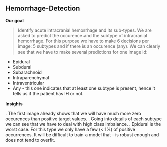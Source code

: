 ## Hemorrhage-Detection

__Our goal__

> Identify acute intracranial hemorrhage and its sub-types. We are asked to predict the occurence and the subtype of intracranial hemorrhage. For this purpose we have to make 6 decisions per image: 5 subtypes and if there is an occurence (any). We can clearly see that we have to make several predictions for one image id:
- Epidural
- Subdural
- Subarachnoid
- Intraparenchymal
- Intraventricular
- Any - this one indicates that at least one subtype is present, hence it tells us if the patient has IH or not.

__Insights__

. The first image already shows that we will have much more zero occurences than positive target values.
. Going into details of each subtype we can see that we have to deal with high class imbalance.
. Epidural is the worst case. For this type we only have a few (< 1%) of positive occurrences. It will be difficult to train a model that - is robust enough and does not tend to overfit.
